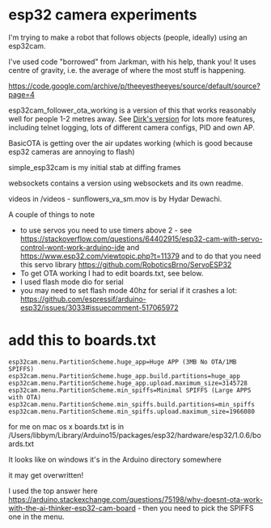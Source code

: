 # esp32 camera experiments

I'm trying to make a robot that follows objects (people, ideally) using an esp32cam.

I've used code "borrowed" from Jarkman, with his help, thank you! It uses centre of gravity, i.e. the average of where the most stuff is happening.

https://code.google.com/archive/p/theeyestheeyes/source/default/source?page=4

esp32cam_follower_ota_working is a version of this that works reasonably well for people 1-2 metres away.
See [Dirk's version](https://github.com/dirkx/esp32cam_experiments/tree/main/esp32cam_follower_ota_working) for lots more features, including telnet logging, lots of different camera configs, PID and own AP.

BasicOTA is getting over the air updates working (which is good because esp32 cameras are annoying to flash)

simple_esp32cam is my initial stab at diffing frames

websockets contains a version using websockets and its own readme.

videos in /videos - sunflowers_va_sm.mov is by Hydar Dewachi.

A couple of things to note
 * to use servos you need to use timers above 2 - see https://stackoverflow.com/questions/64402915/esp32-cam-with-servo-control-wont-work-arduino-ide and https://www.esp32.com/viewtopic.php?t=11379 and to do that you need this servo library https://github.com/RoboticsBrno/ServoESP32
 * To get OTA working I had to edit boards.txt, see below.
 * I used flash mode dio for serial
 * you may need to set flash mode 40hz for serial if it crashes a lot: https://github.com/espressif/arduino-esp32/issues/3033#issuecomment-517065972


# add this to boards.txt
``` 
esp32cam.menu.PartitionScheme.huge_app=Huge APP (3MB No OTA/1MB SPIFFS)
esp32cam.menu.PartitionScheme.huge_app.build.partitions=huge_app
esp32cam.menu.PartitionScheme.huge_app.upload.maximum_size=3145728
esp32cam.menu.PartitionScheme.min_spiffs=Minimal SPIFFS (Large APPS with OTA)
esp32cam.menu.PartitionScheme.min_spiffs.build.partitions=min_spiffs
esp32cam.menu.PartitionScheme.min_spiffs.upload.maximum_size=1966080
```

for me on mac os x boards.txt is in /Users/libbym/Library/Arduino15/packages/esp32/hardware/esp32/1.0.6/boards.txt

It looks like on windows it's in the Arduino directory somewhere

it may get overwritten!

I used the top answer here https://arduino.stackexchange.com/questions/75198/why-doesnt-ota-work-with-the-ai-thinker-esp32-cam-board - then you need to pick the SPIFFS one in the menu.

 
